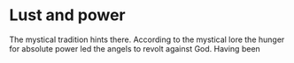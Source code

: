 Lust and power
===========

The mystical tradition hints there. According to the mystical lore the hunger for absolute power led the angels to revolt against God. Having been 